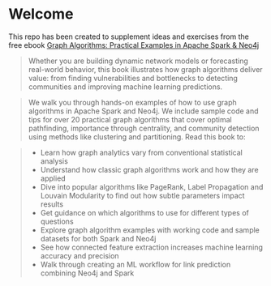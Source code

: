 # Welcome

This repo has been created to supplement ideas and exercises from the free ebook [Graph Algorithms: Practical Examples in Apache Spark & Neo4j](https://neo4j.com/graph-algorithms-book-b/)

> Whether you are building dynamic network models or forecasting real-world behavior, this book illustrates how graph algorithms deliver value: from finding vulnerabilities and bottlenecks to detecting communities and improving machine learning predictions.

> We walk you through hands-on examples of how to use graph algorithms in Apache Spark and Neo4j. We include sample code and tips for over 20 practical graph algorithms that cover optimal pathfinding, importance through centrality, and community detection using methods like clustering and partitioning. Read this book to:

> + Learn how graph analytics vary from conventional statistical analysis
> + Understand how classic graph algorithms work and how they are applied
> + Dive into popular algorithms like PageRank, Label Propagation and Louvain Modularity to find out how subtle parameters impact results
> + Get guidance on which algorithms to use for different types of questions
> + Explore graph algorithm examples with working code and sample datasets for both Spark and Neo4j
> + See how connected feature extraction increases machine learning accuracy and precision
> + Walk through creating an ML workflow for link prediction combining Neo4j and Spark